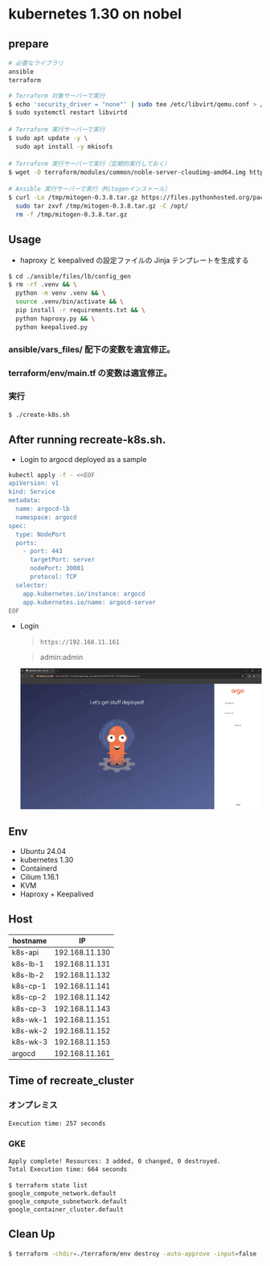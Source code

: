 # kubernetes 1.30 on nobel

## prepare

```bash
# 必要なライブラリ
ansible
terraform
```

```bash
# Terraform 対象サーバーで実行
$ echo 'security_driver = "none"' | sudo tee /etc/libvirt/qemu.conf > /dev/null
$ sudo systemctl restart libvirtd

# Terraform 実行サーバーで実行
$ sudo apt update -y \
  sudo apt install -y mkisofs

# Terraform 実行サーバーで実行（定期的実行しておく）
$ wget -O terraform/modules/common/noble-server-cloudimg-amd64.img https://cloud-images.ubuntu.com/noble/current/noble-server-cloudimg-amd64.img

# Ansible 実行サーバーで実行（Mitogenインストール）
$ curl -Lo /tmp/mitogen-0.3.8.tar.gz https://files.pythonhosted.org/packages/source/m/mitogen/mitogen-0.3.8.tar.gz
  sudo tar zxvf /tmp/mitogen-0.3.8.tar.gz -C /opt/
  rm -f /tmp/mitogen-0.3.8.tar.gz
```

## Usage

- haproxy と keepalived の設定ファイルの Jinja テンプレートを生成する

```bash
$ cd ./ansible/files/lb/config_gen
$ rm -rf .venv && \
  python -m venv .venv && \
  source .venv/bin/activate && \
  pip install -r requirements.txt && \
  python haproxy.py && \
  python keepalived.py
```

### ansible/vars_files/ 配下の変数を適宜修正。

### terraform/env/main.tf の変数は適宜修正。

### 実行

```bash
$ ./create-k8s.sh
```

## After running recreate-k8s.sh.

- Login to argocd deployed as a sample

```bash
kubectl apply -f - <<EOF
apiVersion: v1
kind: Service
metadata:
  name: argocd-lb
  namespace: argocd
spec:
  type: NodePort
  ports:
    - port: 443
      targetPort: server
      nodePort: 30001
      protocol: TCP
  selector:
    app.kubernetes.io/instance: argocd
    app.kubernetes.io/name: argocd-server
EOF
```

- Login

  > `https://192.168.11.161`

  > admin:admin

  ![Image](login_argocd.png)

## Env

- Ubuntu 24.04
- kubernetes 1.30
- Containerd
- Cilium 1.16.1
- KVM
- Haproxy + Keepalived

## Host

| hostname | IP             |
| -------- | -------------- |
| k8s-api  | 192.168.11.130 |
| k8s-lb-1 | 192.168.11.131 |
| k8s-lb-2 | 192.168.11.132 |
| k8s-cp-1 | 192.168.11.141 |
| k8s-cp-2 | 192.168.11.142 |
| k8s-cp-3 | 192.168.11.143 |
| k8s-wk-1 | 192.168.11.151 |
| k8s-wk-2 | 192.168.11.152 |
| k8s-wk-3 | 192.168.11.153 |
| argocd   | 192.168.11.161 |

## Time of recreate_cluster

### オンプレミス

```
Execution time: 257 seconds
```

### GKE

```
Apply complete! Resources: 3 added, 0 changed, 0 destroyed.
Total Execution time: 664 seconds

$ terraform state list
google_compute_network.default
google_compute_subnetwork.default
google_container_cluster.default
```

## Clean Up

```bash
$ terraform -chdir=./terraform/env destroy -auto-approve -input=false
```

